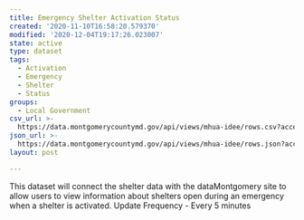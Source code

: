 ```yaml
---
title: Emergency Shelter Activation Status
created: '2020-11-10T16:58:20.579370'
modified: '2020-12-04T19:17:26.023007'
state: active
type: dataset
tags:
  - Activation
  - Emergency
  - Shelter
  - Status
groups:
  - Local Government
csv_url: >-
  https://data.montgomerycountymd.gov/api/views/mhua-idee/rows.csv?accessType=DOWNLOAD
json_url: >-
  https://data.montgomerycountymd.gov/api/views/mhua-idee/rows.json?accessType=DOWNLOAD
layout: post

---
```

This dataset will connect the shelter data with the dataMontgomery site to allow users to view information about shelters open during an emergency when a shelter is activated.
Update Frequency - Every 5 minutes
